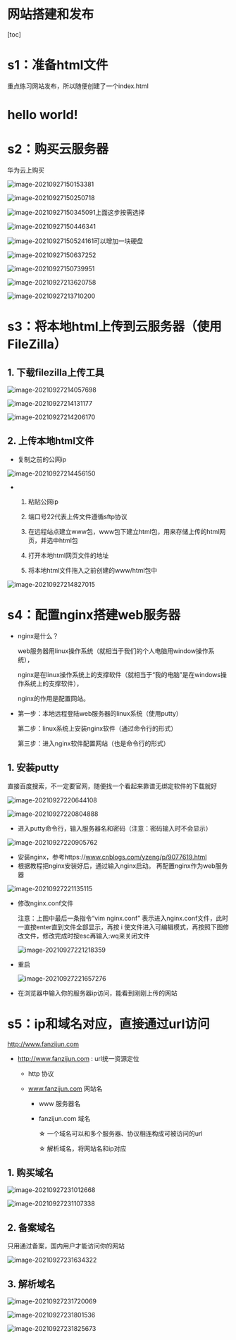 # 网站搭建和发布

[toc]

# s1：准备html文件

重点练习网站发布，所以随便创建了一个index.html

<!DOCTYPE html>
<html>
<head>
	<title>first website</title>
</head>
<body>
	<h1>hello world!</h1>
</body>
</html>

# s2：购买云服务器

华为云上购买

![image-20210927150153381](https://github.com/FzjInNju/Website-Construction/raw/main/pics/image-20210927150153381.png)

![image-20210927150250718](https://github.com/FzjInNju/Website-Construction/raw/main/pics/image-20210927150250718.png)

![image-20210927150345091](https://github.com/FzjInNju/Website-Construction/raw/main/pics/image-20210927150345091.png)上面这步按需选择

![image-20210927150446341](https://github.com/FzjInNju/Website-Construction/raw/main/pics/image-20210927150446341.png)

![image-20210927150524161](https://github.com/FzjInNju/Website-Construction/raw/main/pics/image-20210927150524161.png)可以增加一块硬盘

![image-20210927150637252](https://github.com/FzjInNju/Website-Construction/raw/main/pics/image-20210927150637252.png)

![image-20210927150739951](https://github.com/FzjInNju/Website-Construction/raw/main/pics/image-20210927150739951.png)

![image-20210927213620758](https://github.com/FzjInNju/Website-Construction/raw/main/pics/image-20210927213620758.png)

![image-20210927213710200](https://github.com/FzjInNju/Website-Construction/raw/main/pics/image-20210927213710200.png)

# s3：将本地html上传到云服务器（使用FileZilla）

## 1. 下载filezilla上传工具

![image-20210927214057698](https://github.com/FzjInNju/Website-Construction/raw/main/pics/image-20210927214057698.png)

![image-20210927214131177](https://github.com/FzjInNju/Website-Construction/raw/main/pics/image-20210927214131177.png)

![image-20210927214206170](https://github.com/FzjInNju/Website-Construction/raw/main/pics/image-20210927214206170.png)

## 2. 上传本地html文件

- 复制之前的公网ip

![image-20210927214456150](https://github.com/FzjInNju/Website-Construction/raw/main/pics/image-20210927214456150.png)

- 1. 粘贴公网ip

  4. 端口号22代表上传文件遵循sftp协议

  6. 在远程站点建立www包，www包下建立html包，用来存储上传的html网页，并选中html包
  7. 打开本地html网页文件的地址
  8. 将本地html文件拖入之前创建的www/html包中

![image-20210927214827015](https://github.com/FzjInNju/Website-Construction/raw/main/pics/image-20210927214827015.png)

# s4：配置nginx搭建web服务器

- nginx是什么？

  web服务器用linux操作系统（就相当于我们的个人电脑用window操作系统），

  nginx是在linux操作系统上的支撑软件（就相当于“我的电脑”是在windows操作系统上的支撑软件），

  nginx的作用是配置网站。

- 第一步：本地远程登陆web服务器的linux系统（使用putty）

  第二步：linux系统上安装nginx软件（通过命令行的形式）

  第三步：进入nginx软件配置网站（也是命令行的形式）

## 1. 安装putty

直接百度搜索，不一定要官网，随便找一个看起来靠谱无绑定软件的下载就好

![image-20210927220644108](https://github.com/FzjInNju/Website-Construction/raw/main/pics/image-20210927220644108.png)

![image-20210927220804888](https://github.com/FzjInNju/Website-Construction/raw/main/pics/image-20210927220804888.png)

- 进入putty命令行，输入服务器名和密码（注意：密码输入时不会显示）

![image-20210927220905762](https://github.com/FzjInNju/Website-Construction/raw/main/pics/image-20210927220905762.png)

- 安装nginx，参考https://www.cnblogs.com/yzeng/p/9077619.html
- 根据教程把nginx安装好后，通过输入nginx启动。
  再配置nginx作为web服务器

![image-20210927221135115](https://github.com/FzjInNju/Website-Construction/raw/main/pics/image-20210927221135115.png)

- 修改nginx.conf文件

  注意：上图中最后一条指令“vim nginx.conf” 表示进入nginx.conf文件，此时一直按enter直到文件全部显示，再按 i 使文件进入可编辑模式，再按照下图修改文件，修改完成时按esc再输入:wq来关闭文件

  ![image-20210927221218359](https://github.com/FzjInNju/Website-Construction/raw/main/pics/image-20210927221218359.png)

- 重启

  ![image-20210927221657276](https://github.com/FzjInNju/Website-Construction/raw/main/pics/image-20210927221657276.png)

- 在浏览器中输入你的服务器ip访问，能看到刚刚上传的网站

# s5：ip和域名对应，直接通过url访问

http://www.fanzijun.com

- http://www.fanzijun.com : url统一资源定位

  - http 协议

  - www.fanzijun.com 网站名

    - www 服务器名

    - fanzijun.com 域名

      ☆ 一个域名可以和多个服务器、协议相连构成可被访问的url

      ☆ 解析域名，将网站名和ip对应

## 1. 购买域名

![image-20210927231012668](https://github.com/FzjInNju/Website-Construction/raw/main/pics/image-20210927231012668.png)

![image-20210927231107338](https://github.com/FzjInNju/Website-Construction/raw/main/pics/image-20210927231107338.png)

## 2. 备案域名

只用通过备案，国内用户才能访问你的网站

![image-20210927231634322](https://github.com/FzjInNju/Website-Construction/raw/main/pics/image-20210927231634322.png)

## 3. 解析域名

![image-20210927231720069](https://github.com/FzjInNju/Website-Construction/raw/main/pics/image-20210927231720069.png)

![image-20210927231801536](https://github.com/FzjInNju/Website-Construction/raw/main/pics/image-20210927231801536.png)

![image-20210927231825673](https://github.com/FzjInNju/Website-Construction/raw/main/pics/1.png)

